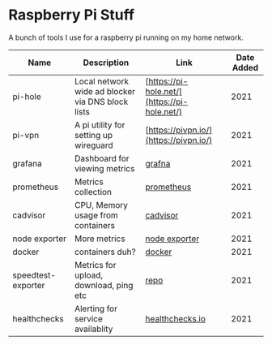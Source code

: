 # Raspberry Pi Stuff

A bunch of tools I use for a raspberry pi running on my home network.

|        Name        |                    Description                    |                              Link                               | Date Added |
| ------------------ | ------------------------------------------------- | --------------------------------------------------------------- | ---------- |
| pi-hole            | Local network wide ad blocker via DNS block lists | [https://pi-hole.net/](https://pi-hole.net/)                    | 2021       |
| pi-vpn             | A pi utility for setting up wireguard             | [https://pivpn.io/](https://pivpn.io/)                          | 2021       |
| grafana            | Dashboard for viewing metrics                     | [grafna](https://grafana.com/)                                  | 2021       |
| prometheus         | Metrics collection                                | [prometheus](https://prometheus.io/)                            | 2021       |
| cadvisor           | CPU, Memory usage from containers                 | [cadvisor](https://github.com/google/cadvisor)                  | 2021       |
| node exporter      | More metrics                                      | [node exporter](https://github.com/prometheus/node_exporter)    | 2021       |
| docker             | containers duh?                                   | [docker](https://www.docker.com/)                               | 2021       |
| speedtest-exporter | Metrics for upload, download, ping etc            | [repo](https://github.com/MiguelNdeCarvalho/speedtest-exporter) | 2021       |
| healthchecks       | Alerting for service availablity                  | [healthchecks.io](https://healthchecks.io/)                     | 2021       |